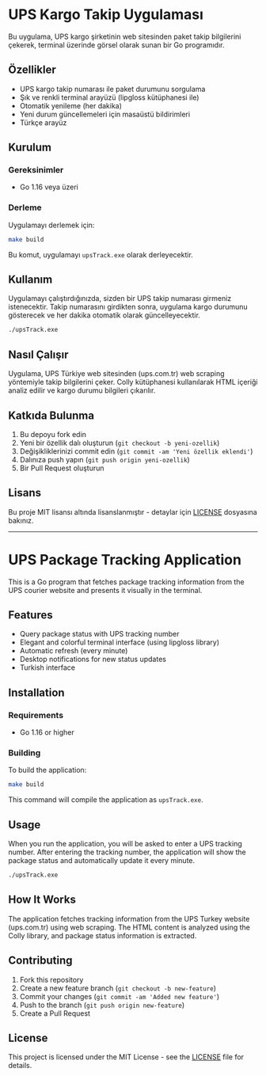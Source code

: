 # UPS Kargo Takip Uygulaması

Bu uygulama, UPS kargo şirketinin web sitesinden paket takip bilgilerini çekerek, terminal üzerinde görsel olarak sunan bir Go programıdır.

## Özellikler

- UPS kargo takip numarası ile paket durumunu sorgulama
- Şık ve renkli terminal arayüzü (lipgloss kütüphanesi ile)
- Otomatik yenileme (her dakika)
- Yeni durum güncellemeleri için masaüstü bildirimleri
- Türkçe arayüz

## Kurulum

### Gereksinimler

- Go 1.16 veya üzeri

### Derleme

Uygulamayı derlemek için:

```bash
make build
```

Bu komut, uygulamayı `upsTrack.exe` olarak derleyecektir.

## Kullanım

Uygulamayı çalıştırdığınızda, sizden bir UPS takip numarası girmeniz istenecektir. Takip numarasını girdikten sonra, uygulama kargo durumunu gösterecek ve her dakika otomatik olarak güncelleyecektir.

```bash
./upsTrack.exe
```

## Nasıl Çalışır

Uygulama, UPS Türkiye web sitesinden (ups.com.tr) web scraping yöntemiyle takip bilgilerini çeker. Colly kütüphanesi kullanılarak HTML içeriği analiz edilir ve kargo durumu bilgileri çıkarılır.

## Katkıda Bulunma

1. Bu depoyu fork edin
2. Yeni bir özellik dalı oluşturun (`git checkout -b yeni-ozellik`)
3. Değişikliklerinizi commit edin (`git commit -am 'Yeni özellik eklendi'`)
4. Dalınıza push yapın (`git push origin yeni-ozellik`)
5. Bir Pull Request oluşturun

## Lisans

Bu proje MIT lisansı altında lisanslanmıştır - detaylar için [LICENSE](LICENSE) dosyasına bakınız.

---

# UPS Package Tracking Application

This is a Go program that fetches package tracking information from the UPS courier website and presents it visually in the terminal.

## Features

- Query package status with UPS tracking number
- Elegant and colorful terminal interface (using lipgloss library)
- Automatic refresh (every minute)
- Desktop notifications for new status updates
- Turkish interface

## Installation

### Requirements

- Go 1.16 or higher

### Building

To build the application:

```bash
make build
```

This command will compile the application as `upsTrack.exe`.

## Usage

When you run the application, you will be asked to enter a UPS tracking number. After entering the tracking number, the application will show the package status and automatically update it every minute.

```bash
./upsTrack.exe
```

## How It Works

The application fetches tracking information from the UPS Turkey website (ups.com.tr) using web scraping. The HTML content is analyzed using the Colly library, and package status information is extracted.

## Contributing

1. Fork this repository
2. Create a new feature branch (`git checkout -b new-feature`)
3. Commit your changes (`git commit -am 'Added new feature'`)
4. Push to the branch (`git push origin new-feature`)
5. Create a Pull Request

## License

This project is licensed under the MIT License - see the [LICENSE](LICENSE) file for details.
